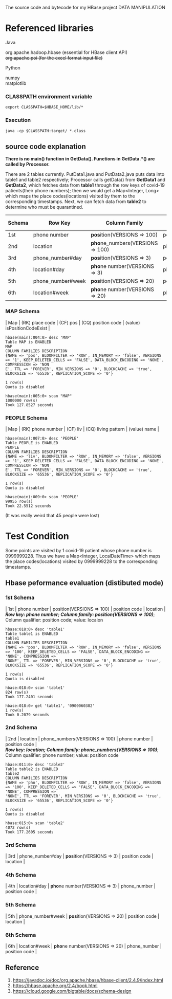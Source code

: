 The source code and bytecode for my HBase project DATA MANIPULATION

# Referenced libraries
Java

org.apache.hadoop.hbase (essential for HBase client API)  
~~org.apache.poi (for the excel format input file)~~

Python

numpy  
matplotlib
### CLASSPATH environment variable
```export CLASSPATH=$HBASE_HOME/lib/*```
### Execution
```java -cp $CLASSPATH:target/ *.class```
## source code explanation
**There is no main() function in GetData(). Functions in GetData.*() are called by Processor.**

There are 2 tables currently. PutData1.java and PutData2.java puts data into table1 and table2 respectively; Processor calls getData() from **GetData1** and **GetData2**, which fetches data from **table1** through the row keys of covid-19 patients(their phone numbers); then we would get a Map<Integer, Long> which maps the place codes(locations) visited by them to the corresponding timestamps. Next, we can fetch data from **table2** to determine who must be quarantined. 

| Schema | Row Key | Column Family | Column Qualifier | value |
| --- | --- | --- | --- | --- |
| 1st | phone number | **pos**ition(VERSIONS => 100) | position code | location |
| 2nd | location | **pho**ne_numbers(VERSIONS => 100) | phone number | position code |
| 3rd | phone_number#day | **pos**ition(VERSIONS => 3) | position code | location |
| 4th | location#day | **pho**ne number(VERSIONS => 3) | phone_number | position code |
| 5th | phone_number#week | **pos**ition(VERSIONS => 20) | position code | location |
| 6th | location#week | **pho**ne number(VERSIONS => 20) | phone_number | position code |

<!-- (***OR use just 1 table to do this.*** That is, combine 2 table into one and its column families would be **pos**ition and **pho**ne numbers. Thus There would be **only 1 class for PutData and another for GetData**. Its schema would be like the one below:)
```
hbase:007:0> desc 'table'
Table table is ENABLED
table
COLUMN FAMILIES DESCRIPTION
{NAME => 'pho', BLOOMFILTER => 'ROW', IN_MEMORY => 'false', VERSIONS => '100', KEEP_DELETED_CELLS => 'FALSE', DATA_BLOCK_ENCODING => 'NONE', COMPRESSION =>
'NONE', TTL => 'FOREVER', MIN_VERSIONS => '0', BLOCKCACHE => 'true', BLOCKSIZE => '65536', REPLICATION_SCOPE => '0'}

{NAME => 'pos', BLOOMFILTER => 'ROW', IN_MEMORY => 'false', VERSIONS => '100', KEEP_DELETED_CELLS => 'FALSE', DATA_BLOCK_ENCODING => 'NONE', COMPRESSION =>
'NONE', TTL => 'FOREVER', MIN_VERSIONS => '0', BLOCKCACHE => 'true', BLOCKSIZE => '65536', REPLICATION_SCOPE => '0'}

2 row(s)
Quota is disabled
``` -->
### MAP Schema
| Map | (RK) place code | (CF) pos | (CQ) position code | (value) isPositionCodeExist |
```
hbase(main):004:0> desc 'MAP'
Table MAP is ENABLED                                                                                                                                          
MAP                                                                                                                                                           
COLUMN FAMILIES DESCRIPTION                                                                                                                                   
{NAME => 'pos', BLOOMFILTER => 'ROW', IN_MEMORY => 'false', VERSIONS => '1', KEEP_DELETED_CELLS => 'FALSE', DATA_BLOCK_ENCODING => 'NONE', COMPRESSION => 'NON
E', TTL => 'FOREVER', MIN_VERSIONS => '0', BLOCKCACHE => 'true', BLOCKSIZE => '65536', REPLICATION_SCOPE => '0'}                                              

1 row(s)
Quota is disabled
```
```
hbase(main):005:0> scan "MAP"
1000000 row(s)
Took 127.8527 seconds
```
### PEOPLE Schema
| Map | (RK) phone number | (CF) liv | (CQ) living pattern | (value) name |
```
hbase(main):007:0> desc 'PEOPLE'
Table PEOPLE is ENABLED                                                                                                                                       
PEOPLE                                                                                                                                                        
COLUMN FAMILIES DESCRIPTION                                                                                                                                   
{NAME => 'liv', BLOOMFILTER => 'ROW', IN_MEMORY => 'false', VERSIONS => '1', KEEP_DELETED_CELLS => 'FALSE', DATA_BLOCK_ENCODING => 'NONE', COMPRESSION => 'NON
E', TTL => 'FOREVER', MIN_VERSIONS => '0', BLOCKCACHE => 'true', BLOCKSIZE => '65536', REPLICATION_SCOPE => '0'}                                              

1 row(s)
Quota is disabled
```
```
hbase(main):009:0> scan 'PEOPLE'
99955 row(s)
Took 22.5512 seconds
```
(It was really weird that 45 people were lost)

# Test Condition
Some points are visited by 1 covid-19 patient whose phone number is 0999999228. Thus we have a Map<Integer, LocalDateTime> which maps the place codes(locations) visited by 0999999228 to the corresponding timestamps.

## Hbase peformance evaluation (distibuted mode)
### 1st Schema
| 1st | phone number | position(VERSIONS => 100) | position code | location |  
***Row key: phone number; Column family: position(VERSIONS => 100)***; Column qualifier: position code; value: locaion
```
hbase:018:0> desc 'table1'
Table table1 is ENABLED
table1
COLUMN FAMILIES DESCRIPTION
{NAME => 'pos', BLOOMFILTER => 'ROW', IN_MEMORY => 'false', VERSIONS => '100', KEEP_DELETED_CELLS => 'FALSE', DATA_BLOCK_ENCODING => 'NONE', COMPRESSION =>
'NONE', TTL => 'FOREVER', MIN_VERSIONS => '0', BLOCKCACHE => 'true', BLOCKSIZE => '65536', REPLICATION_SCOPE => '0'}

1 row(s)
Quota is disabled
```
```
hbase:018:0> scan 'table1'
824 row(s)
Took 177.2401 seconds
```
```
hbase:018:0> get 'table1', '0900060382'
1 row(s)
Took 0.2079 seconds
```
### 2nd Schema
| 2nd | location | phone_numbers(VERSIONS => 100) | phone number | position code |  
***Row key: location; Column family: phone_numbers(VERSIONS => 100)***; Column qualifier: phone number; value: position code
```
hbase:011:0> desc 'table2'
Table table2 is ENABLED
table2
COLUMN FAMILIES DESCRIPTION
{NAME => 'pho', BLOOMFILTER => 'ROW', IN_MEMORY => 'false', VERSIONS => '100', KEEP_DELETED_CELLS => 'FALSE', DATA_BLOCK_ENCODING => 'NONE', COMPRESSION =>
'NONE', TTL => 'FOREVER', MIN_VERSIONS => '0', BLOCKCACHE => 'true', BLOCKSIZE => '65536', REPLICATION_SCOPE => '0'}

1 row(s)
Quota is disabled
```
```
hbase:015:0> scan 'table2'
4072 row(s)
Took 177.2605 seconds
```

### 3rd Schema
| 3rd | phone_number#day | **pos**ition(VERSIONS => 3) | position code | location |

### 4th Schema
| 4th | location#day | **pho**ne number(VERSIONS => 3) | phone_number | position code |

### 5th Schema
| 5th | phone_number#week | **pos**ition(VERSIONS => 20) | position code | location |

### 6th Schema
| 6th | location#week | **pho**ne number(VERSIONS => 20) | phone_number | position code |

## Reference
1. https://javadoc.io/doc/org.apache.hbase/hbase-client/2.4.9/index.html
2. https://hbase.apache.org/2.4/book.html
3. https://cloud.google.com/bigtable/docs/schema-design
